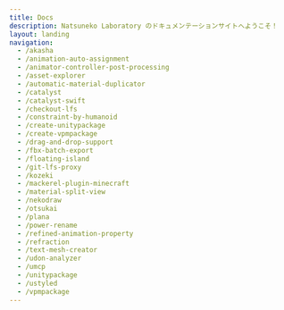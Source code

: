 ```yaml
---
title: Docs
description: Natsuneko Laboratory のドキュメンテーションサイトへようこそ！
layout: landing
navigation:
  - /akasha
  - /animation-auto-assignment
  - /animator-controller-post-processing
  - /asset-explorer
  - /automatic-material-duplicator
  - /catalyst
  - /catalyst-swift
  - /checkout-lfs
  - /constraint-by-humanoid
  - /create-unitypackage
  - /create-vpmpackage
  - /drag-and-drop-support
  - /fbx-batch-export
  - /floating-island
  - /git-lfs-proxy
  - /kozeki
  - /mackerel-plugin-minecraft
  - /material-split-view
  - /nekodraw
  - /otsukai
  - /plana
  - /power-rename
  - /refined-animation-property
  - /refraction
  - /text-mesh-creator
  - /udon-analyzer
  - /umcp
  - /unitypackage
  - /ustyled
  - /vpmpackage
---
```

